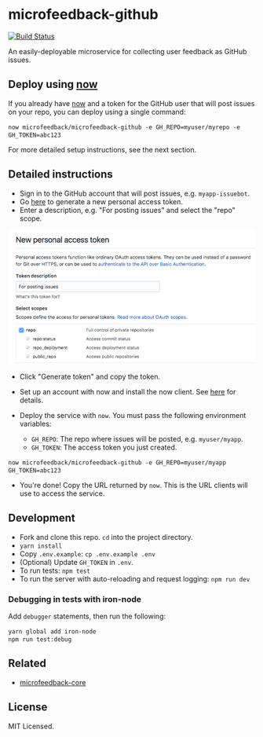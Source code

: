 # microfeedback-github

[![Build Status](https://travis-ci.org/microfeedback/microfeedback-github.svg?branch=master)](https://travis-ci.org/microfeedback/microfeedback-github)

An easily-deployable microservice for collecting user feedback as GitHub issues.

## Deploy using [now](https://zeit.co/now)

If you already have [now](https://zeit.co/now) and a token for the GitHub user that will post issues on your repo, you can deploy using a single command:

```
now microfeedback/microfeedback-github -e GH_REPO=myuser/myrepo -e GH_TOKEN=abc123
```

For more detailed setup instructions, see the next section.

## Detailed instructions

- Sign in to the GitHub account that will post issues, e.g. `myapp-issuebot`.
- Go [here](https://github.com/settings/tokens/new) to generate a new personal access token.
- Enter a description, e.g. "For posting issues" and select the "repo" scope.

![](media/personal-access-token.png)

- Click "Generate token" and copy the token.

- Set up an account with now and install the now client. See [here](https://zeit.co/now) for details.
- Deploy the service with `now`. You must pass the following environment variables:
  - `GH_REPO`: The repo where issues will be posted, e.g. `myuser/myapp`.
  - `GH_TOKEN`: The access token you just created.

```
now microfeedback/microfeedback-github -e GH_REPO=myuser/myapp GH_TOKEN=abc123
```

- You're done! Copy the URL returned by `now`. This is the URL clients will use to access the service.

## Development

* Fork and clone this repo. `cd` into the project directory.
* `yarn install`
* Copy `.env.example`: `cp .env.example .env`
* (Optional) Update `GH_TOKEN` in `.env`.
* To run tests: `npm test`
* To run the server with auto-reloading and request logging: `npm run dev`

### Debugging in tests with iron-node

Add `debugger` statements, then run the following:

```
yarn global add iron-node
npm run test:debug
```

## Related

- [microfeedback-core](https://github.com/microfeedback/microfeedback-core)

## License

MIT Licensed.
